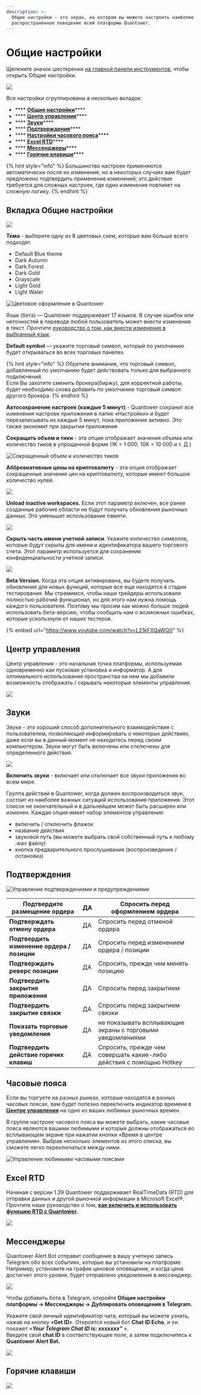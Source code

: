 ```yaml
---
description: >-
  Общие настройки - это экран, на котором вы можете настроить наиболее
  распространенное поведение всей платформы Quantower.
---
```


# Общие настройки

Щелкните значок шестеренки [на главной панели инструментов](https://app.gitbook.com/@quantower/s/quantower-ru/\~/drafts/-MabubYk5qaqYBPs4dmu/general-settings/main-toolbar), чтобы открыть Общие настройки.

![](../.gitbook/assets/glavnoe-menyu.png)

Все настройки сгруппированы в несколько вкладок:

* &#x20;**** [**Общие настройки**](general-settings-1.md#vkladka-obshie-nastroiki)****
* &#x20;**** [**Центр управления**](general-settings-1.md#control-center)****
* &#x20;**** [**Звуки**](general-settings-1.md#zvuki)****
* &#x20;**** [**Подтверждения**](general-settings-1.md#podtverzhdeniya)****
* &#x20;**** [**Настройки часового пояса**](general-settings-1.md#chasovye-poyasa)****
* &#x20;**** [**Excel RTD**](general-settings-1.md#excel-rtd)****
* &#x20;**** [**Мессенджеры**](general-settings-1.md#messendzhery)****
* &#x20;**** [**Горячие клавиши**](general-settings-1.md#goryachie-klavishi)****

{% hint style="info" %}
Большинство настроек применяются автоматически после их изменения, но в некоторых случаях вам будет предложено подтвердить применение изменений; это действие требуется для сложных настроек, где одно изменение повлияет на сложную логику.
{% endhint %}

## Вкладка Общие настройки

![](../.gitbook/assets/obshie-nastroiki-vkladka.jpg)

**Тема** - выберите одну из 8 цветовых схем, которые вам больше всего подходят.

* Default Blue theme
* Dark Autumn
* Dark Forest
* Dark Gold
* Grayscale
* Light Gold
* Light Water

![Цветовое оформление в Quantower](../.gitbook/assets/themes.gif)

Язык (бета) — Quantower поддерживает 17 языков. В случае ошибок или неточностей в переводе любой пользователь может внести изменения в текст. Прочтите [руководство о том, как внести изменения в выбранный язык](https://help.quantower.com/customization/localization).

**Default symbol** — укажите торговый символ, который по умолчанию будет открываться во всех торговых панелях.

{% hint style="info" %}
Обратите внимание, что торговый символ, добавленный по умолчанию будет действовать только для выбранного подключения. \
Если Вы захотите сменить брокера(биржу), для корректной работы, будет необходимо снова добавить по умолчанию торговый символ другого брокера.&#x20;
{% endhint %}

**Автосохранение настроек (каждые 5 минут)** - Quantower сохранит все изменения настроек приложения в папке «Настройки» и будет перезаписывать  их каждые 5 минут, пока приложение активно. Это также экономит при закрытии приложения

**Сокращать объем и тики** - эта опция отображает значения объема или количество тиков в упрощенной форме (1K = 1 000; 10K = 10 000 и т. Д.)

![Сокращенный объем и количество тиков](../.gitbook/assets/abbreviative-volume.png)

&#x20;**Аббревиативные  цены на криптовалюту** - эта опция отображает сокращенные значения цен на криптовалюту, которые имеют большое количество нулей.

![](../.gitbook/assets/abbreviate-cryptos.gif)

**Unload inactive workspaces.** Если этот параметр включен, все ранее созданные рабочие области не будут получать обновления рыночных данных. Это уменьшит использование памяти.

![](../.gitbook/assets/obnovlenie-rabochie-oblasti.png)

**Скрыть часть имени учетной записи**. Укажите количество символов, которые будут скрыты для имени и идентификатора вашего торгового счета. Этот параметр используется для сохранения конфиденциальности учетной записи.

![](<../.gitbook/assets/image (154).png>)

**Beta Version.** Когда эта опция активирована, вы будете получать обновления для новых функций, которые все еще находятся в стадии тестирования. Мы стремимся, чтобы наши трейдеры использовали полностью рабочий функционал, но для этого нам нужна помощь каждого пользователя. Поэтому мы просим как можно больше людей использовать бета-версию, чтобы сообщить нам о возможных ошибках, которые ускользнули от наших тестеров.

{% embed url="https://www.youtube.com/watch?v=L21kFXQaWQ0" %}

## Центр управления

Центр управления - это начальная точка платформы, используемая одновременно как пусковая установка и информатор. А для оптимального использования пространства на нем мы добавили возможность отображать / скрывать некоторые элементы управления.

![](../.gitbook/assets/centr-upravleniya.jpg)

## Звуки

Звуки - это хороший способ дополнительного взаимодействия с пользователем, позволяющий информировать о некоторых действиях, даже если вы в данный момент не находитесь перед своим компьютером. Звуки могут быть включены или отключены для определенного действия.

![](../.gitbook/assets/general-settings-\_-sounds.gif)

**Включить звуки** - включает или отключает все звуки приложения во всем мире.

Группа действий в Quantower, когда должен воспроизводиться звук, состоит из наиболее важных ситуаций использования приложения. Этот список не окончательный и в дальнейшем может быть расширен или изменен. Каждая опция имеет набор элементов управления:

* включить / отключить флажок
* название действия
* звуковой путь (вы можете выбрать свой собственный путь к любому .wav файлу)
* кнопка предварительного прослушивания (воспроизведение / остановка)

## Подтверждения

![Управление подтверждениями и предупреждениями](../.gitbook/assets/podtverzhdeniya.jpg)

| Подтвердите размещение ордера              | ДА | Спросить перед оформлением ордера                                   |
| ------------------------------------------ | -- | ------------------------------------------------------------------- |
| **Подтверждать отмену ордера**             | ДА | Спросить перед отменой ордера                                       |
| **Подтвердить изменение ордера / позиции** | ДА | Спросить перед изменением ордера / позиции                          |
| **Подтверждать реверс позиции**            | ДА | Спросить, прежде чем менять позицию                                 |
| **Подтвердить закрытие приложения**        | ДА | Спросить перед закрытием                                            |
| **Подтвердить закрытие связки**            | ДА | Спросить перед закрытием связки                                     |
| **Показать торговые уведомления**          | ДА | не показывать всплывающие экраны с торговыми уведомлениями          |
| **Подтвердить действие горячих клавиш**    | ДА | Спросить, прежде чем совершать какие-либо действия с помощью Hotkey |

## Часовые пояса

Если вы торгуете на разных рынках, которые находятся в разных часовых поясах, вам будет полезно переключить индикатор времени в [**Центре управления**](https://app.gitbook.com/@quantower/s/quantower-ru/\~/drafts/-MacJL1dRz-GXYEu528\_/general-settings/main-toolbar) на одно из ваших любимых рыночных времен.

В группе настроек часового пояса вы можете выбрать, какие часовые пояса являются вашими любимыми и которые должны отображаться во всплывающем экране при нажатии кнопки «Время в центре управления». Выбрав несколько элементов из этого списка, вы сможете легко переключаться между ними.



![Управление любимыми часовыми поясами](<../.gitbook/assets/image (70).png>)

## Excel RTD

Начиная с версии 1.39 Quantower поддерживает RealTimeData (RTD) для отправки данных и другой рыночной информации в Microsoft Excel®. Прочтите наше руководство о том, [**как включить и использовать функцию RTD с Quantower**](https://app.gitbook.com/@quantower/s/quantower-ru/\~/drafts/-MacasRg-ats6GX4a2rB/miscellaneous-panels/excel-rtd-trading)**.**

![](../.gitbook/assets/eksel.jpg)

## Мессенджеры

Quantower Alert Bot отправит сообщение в вашу учетную запись Telegram обо всех событиях, которые вы установили на платформе. Например, установите на график ценовое оповещение, и когда цена достигнет этого уровня, будет отправлено уведомление в мессенджер.

![](../.gitbook/assets/telegram-alerts.gif)

Чтобы добавить бота в Telegram, откройте **Общие настройки платформы -> Мессенджеры -> Дублировать оповещения в Telegram.**

Укажите свой личный идентификатор чата, который вы можете узнать, нажав на кнопку «**Get ID**». Откроется новый бот **Chat ID Echo**, и он покажет «_**Your Telegram Chat ID is: xxxxxxx"**_ ».\
Введите свой **chat ID**  в соответствующее поле, а затем подключитесь к **Quantower Alert Bot.**

![](../.gitbook/assets/telegram-bot.png)

## Горячие клавиши

![](../.gitbook/assets/goryachie-klavishi.jpg)
